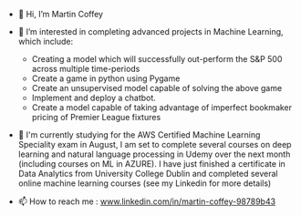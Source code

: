 - 👋 Hi, I’m Martin Coffey
- 👀 I’m interested in completing advanced projects in Machine Learning, which include:
     * Creating a model which will successfully out-perform the S&P 500 across multiple time-periods 
     * Create a game in python using Pygame
     * Create an unsupervised model capable of solving the above game
     * Implement and deploy a chatbot. 
     * Create a model capable of taking advantage of imperfect bookmaker pricing of Premier League fixtures

- 🧠 I'm currently studying for the AWS Certified Machine Learning Speciality exam in August, I am set to complete several courses on deep learning and natural language processing in Udemy over the next month (including courses on ML in AZURE). I have just finished a certificate in Data Analytics from University College Dublin and completed several online machine learning courses (see my Linkedin for more details)

- 📫 How to reach me : www.linkedin.com/in/martin-coffey-98789b43

<!---
MCoffey1129/MCoffey1129 is a ✨ special ✨ repository because its `README.md` (this file) appears on your GitHub profile.
You can click the Preview link to take a look at your changes.
--->
